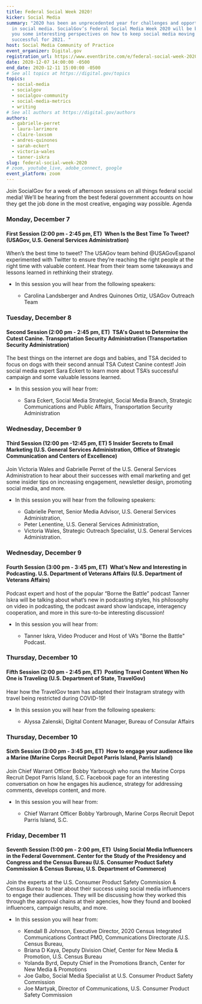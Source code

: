 ```yaml
---
title: Federal Social Week 2020!
kicker: Social Media
summary: "2020 has been an unprecedented year for challenges and opportunities
  in social media. SocialGov’s Federal Social Media Week 2020 will be bringing
  you some interesting perspectives on how to keep social media moving and
  successful for 2021. "
host: Social Media Community of Practice
event_organizer: Digital.gov
registration_url: https://www.eventbrite.com/e/federal-social-week-2020-tickets-129891758747
date: 2020-12-07 14:00:00 -0500
end_date: 2020-12-11 15:00:00 -0500
# See all topics at https://digital.gov/topics
topics:
  - social-media
  - socialgov
  - socialgov-community
  - social-media-metrics
  - writing
# See all authors at https://digital.gov/authors
authors:
  - gabrielle-perret
  - laura-larrimore
  - claire-loxsom
  - andres-quinones
  - sarah-eckert
  - victoria-wales
  - tanner-iskra
slug: federal-social-week-2020
# zoom, youtube_live, adobe_connect, google
event_platform: zoom
---
```

Join SocialGov for a week of afternoon sessions on all things federal social media! We’ll be hearing from the best federal government accounts on how they get the job done in the most creative, engaging way possible. Agenda

### Monday, December 7

#### First Session (2:00 pm - 2:45 pm, ET)  When Is the Best Time To Tweet? (USAGov, U.S. General Services Administration) 

When’s the best time to tweet? The USAGov team behind @USAGovEspanol experimented with Twitter to ensure they’re reaching the right people at the right time with valuable content. Hear from their team some takeaways and lessons learned in rethinking their strategy.

* In this session you will hear from the following speakers:

  * Carolina Landsberger and Andres Quinones Ortiz, USAGov Outreach Team 

### Tuesday, December 8

#### Second Session (2:00 pm - 2:45 pm, ET)  TSA's Quest to Determine the Cutest Canine. Transportation Security Administration (Transportation Security Administration)

The best things on the internet are dogs and babies, and TSA decided to focus on dogs with their second annual TSA Cutest Canine contest! Join social media expert Sara Eckert to learn more about TSA’s successful campaign and some valuable lessons learned.

* In this session you will hear from:

  * Sara Eckert, Social Media Strategist, Social Media Branch, Strategic Communications and Public Affairs, Transportation Security Administration

### Wednesday, December 9

#### Third Session (12:00 pm -12:45 pm, ET) 5 Insider Secrets to Email Marketing (U.S. General Services Administration, Office of Strategic Communication and Centers of Excellence)

Join Victoria Wales and Gabrielle Perret of the U.S. General Services Administration to hear about their successes with email marketing and get some insider tips on increasing engagement, newsletter design, promoting social media, and more. 

* In this session you will hear from the following speakers:

  * Gabrielle Perret, Senior Media Advisor, U.S. General Services Administration,  
  * Peter Lenentine, U.S. General Services Administration, 
  * Victoria Wales, Strategic Outreach Specialist, U.S. General Services Administration. 

### Wednesday, December 9  

#### Fourth Session (3:00 pm - 3:45 pm, ET)  What’s New and Interesting in Podcasting. U.S. Department of Veterans Affairs (U.S. Department of Veterans Affairs) 

Podcast expert and host of the popular “Borne the Battle” podcast Tanner Iskra will be talking about what’s new in podcasting styles, his philosophy on video in podcasting, the podcast award show landscape, interagency cooperation, and more in this sure-to-be interesting discussion! 

* In this session you will hear from:

  * Tanner Iskra, Video Producer and Host of VA’s "Borne the Battle" Podcast.

### Thursday, December 10

#### Fifth Session (2:00 pm - 2:45 pm, ET)  Posting Travel Content When No One is Traveling (U.S. Department of State, TravelGov)

Hear how the TravelGov team has adapted their Instagram strategy with travel being restricted during COVID-19! 

* In this session you will hear from the following speakers:

  * Alyssa Zalenski, Digital Content Manager, Bureau of Consular Affairs

### Thursday, December 10

#### Sixth Session (3:00 pm - 3:45 pm, ET)  How to engage your audience like a Marine (Marine Corps Recruit Depot Parris Island, Parris Island)

Join Chief Warrant Officer Bobby Yarbrough who runs the Marine Corps Recruit Depot Parris Island, S.C. Facebook page for an interesting conversation on how he engages his audience, strategy for addressing comments, develops content, and more.

* In this session you will hear from: 

  * Chief Warrant Officer Bobby Yarbrough, Marine Corps Recruit Depot Parris Island, S.C. 

### Friday, December 11

#### Seventh Session (1:00 pm - 2:00 pm, ET)  Using Social Media Influencers in the Federal Government. Center for the Study of the Presidency and Congress and the Census Bureau (U.S. Consumer Product Safety Commission & Census Bureau, U.S. Department of Commerce)

Join the experts at the U.S. Consumer Product Safety Commission & Census Bureau to hear about their success using social media influencers to engage their audiences. They will be discussing how they worked this through the approval chains at their agencies, how they found and booked influencers, campaign results, and more.

* In this session you will hear from: 

  * Kendall B Johnson, Executive Director, 2020 Census Integrated Communications Contract PMO, Communications Directorate /U.S. Census Bureau,
  * Briana D Kaya, Deputy Division Chief, Center for New Media & Promotion, U.S. Census Bureau
  * Yolanda Byrd, Deputy Chief in the Promotions Branch, Center for New Media & Promotions 
  * Joe Galbo, Social Media Specialist at U.S. Consumer Product Safety Commission
  * Joe Martyak, Director of Communications, U.S. Consumer Product Safety Commission

